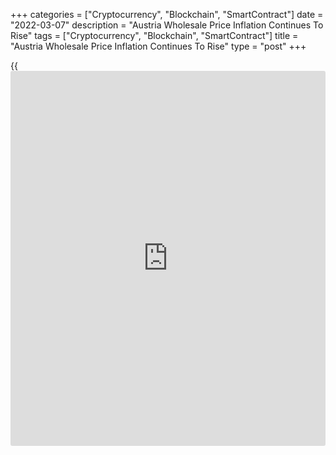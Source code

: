 +++
categories = ["Cryptocurrency", "Blockchain", "SmartContract"]
date = "2022-03-07"
description = "Austria Wholesale Price Inflation Continues To Rise"
tags = ["Cryptocurrency", "Blockchain", "SmartContract"]
title = "Austria Wholesale Price Inflation Continues To Rise"
type = "post"
+++

{{<iframe id="large-banner" src="https://www.bounty.group/#slide=22.0" width="100%" height="600" scrolling="no" style="border: 0px solid rgb(216, 221, 230); border-radius: 3px;">}}

Austria's wholesale price inflation increased further in February,
preliminary data from Statistics Austria showed on Monday.

The wholesale price index grew 16.3 percent year-on-year in February,
following a 15.5 percent rise in January.

Prices for gained 65.6 percent annually in February and those for
petroleum products rose by 51.7 percent.

Prices for fertilizers and agrochemical products and rubber and plastics
rose by 60.4 percent and 48.1 percent, respectively.

On a month-on-month basis, the wholesale prices rose 2.2 percent in
January, after a 2.6 percent increase in the prior month.

For comments and feedback [contact](https://www.playgroundfx.com/contact/): editorial@rtt[news](https://www.letsplayfx.com/blog/forex-news-website/).com

[Economic News][1]

 **What parts of the world are seeing the best (and worst) economic
performances lately? Click[here][2] to check out our [Econ Scorecard][2]
and find out! See up-to-the-moment [ranking](https://www.playgroundfx.com/blog/crypto-exchange-ranking/)s for the best and worst
performers in [GDP][3], [unemployment rate][4], [inflation][5] and much
more.**

   1. www.rtt[news](https://www.letsplayfx.com/blog/forex-news-website/).com/Content/EconomicNews.aspx
   2. www.rtt[news](https://www.letsplayfx.com/blog/forex-news-website/).com/economic-scorecard/world-rank/unemployment-rate/highest-performance.aspx
   3. www.rtt[news](https://www.letsplayfx.com/blog/forex-news-website/).com/economic-scorecard/world-rank/GDP/highest-performance.aspx
   4. www.rtt[news](https://www.letsplayfx.com/blog/forex-news-website/).com/economic-scorecard/world-rank/unemployment-rate/lowest-performance.aspx
   5. www.rtt[news](https://www.letsplayfx.com/blog/forex-news-website/).com/economic-scorecard/world-rank/CPI/highest-performance.aspx